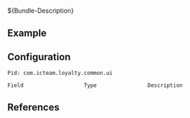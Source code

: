 # 

${Bundle-Description}

## Example

## Configuration

	Pid: com.icteam.loyalty.common.ui
	
	Field					Type				Description
		
	
## References

